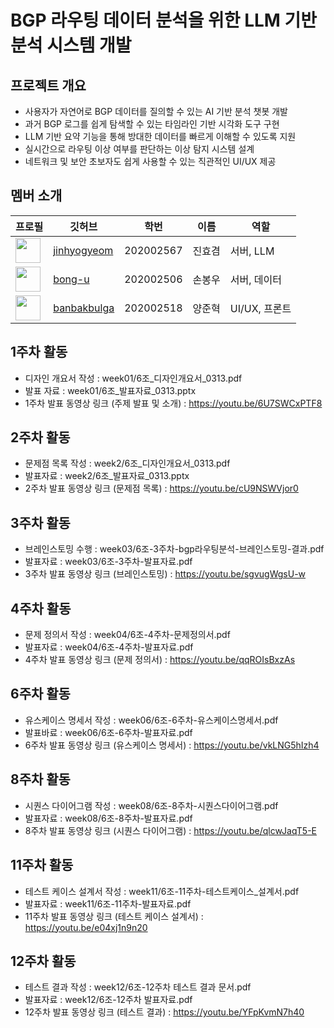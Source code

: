 # BGP 라우팅 데이터 분석을 위한 LLM 기반 분석 시스템 개발

## 프로젝트 개요
- 사용자가 자연어로 BGP 데이터를 질의할 수 있는 AI 기반 분석 챗봇 개발
- 과거 BGP 로그를 쉽게 탐색할 수 있는 타임라인 기반 시각화 도구 구현
- LLM 기반 요약 기능을 통해 방대한 데이터를 빠르게 이해할 수 있도록 지원
- 실시간으로 라우팅 이상 여부를 판단하는 이상 탐지 시스템 설계
- 네트워크 및 보안 초보자도 쉽게 사용할 수 있는 직관적인 UI/UX 제공


## 멤버 소개
| 프로필 | 깃허브 | 학번 | 이름 | 역할 |
| --- | --- | --- | --- | --- |
| <img src="https://github.com/jinhyogyeom.png" width="40"> | [jinhyogyeom](https://github.com/jinhyogyeom) | 202002567 | 진효겸 | 서버, LLM |
| <img src="https://github.com/bong-u.png" width="40"> | [bong-u](https://github.com/bong-u) | 202002506 | 손봉우 | 서버, 데이터 |
| <img src="https://github.com/banbakbulga.png" width="40"> | [banbakbulga](https://github.com/banbakbulga) | 202002518 | 양준혁 | UI/UX, 프론트 |



## 1주차 활동
- 디자인 개요서 작성 : week01/6조_디자인개요서_0313.pdf
- 발표 자료 : week01/6조_발표자료_0313.pptx
- 1주차 발표 동영상 링크 (주제 발표 및 소개) : https://youtu.be/6U7SWCxPTF8

## 2주차 활동
- 문제점 목록 작성 : week2/6조_디자인개요서_0313.pdf
- 발표자료 : week2/6조_발표자료_0313.pptx
- 2주차 발표 동영상 링크 (문제점 목록) : https://youtu.be/cU9NSWVjor0

## 3주차 활동
- 브레인스토밍 수행 : week03/6조-3주차-bgp라우팅분석-브레인스토밍-결과.pdf
- 발표자료 : week03/6조-3주차-발표자료.pdf
- 3주차 발표 동영상 링크 (브레인스토밍) : https://youtu.be/sgvugWgsU-w

## 4주차 활동
- 문제 정의서 작성 : week04/6조-4주차-문제정의서.pdf
- 발표자료 : week04/6조-4주차-발표자료.pdf
- 4주차 발표 동영상 링크 (문제 정의서) : https://youtu.be/qqROIsBxzAs

## 6주차 활동
- 유스케이스 명세서 작성 : week06/6조-6주차-유스케이스명세서.pdf
- 발표바료 : week06/6조-6주차-발표자료.pdf
- 6주차 발표 동영상 링크 (유스케이스 명세서) : https://youtu.be/vkLNG5hIzh4

## 8주차 활동
- 시퀀스 다이어그램 작성 : week08/6조-8주차-시퀀스다이어그램.pdf
- 발표자료 : week08/6조-8주차-발표자료.pdf
- 8주차 발표 동영상 링크 (시퀀스 다이어그램) : https://youtu.be/qlcwJaqT5-E

## 11주차 활동
- 테스트 케이스 설계서 작성 : week11/6조-11주차-테스트케이스_설계서.pdf
- 발표자료 : week11/6조-11주차-발표자료.pdf
- 11주차 발표 동영상 링크 (테스트 케이스 설계서) : https://youtu.be/e04xj1n9n20

## 12주차 활동
- 테스트 결과 작성 : week12/6조-12주차 테스트 결과 문서.pdf
- 발표자료 : week12/6조-12주차 발표자료.pdf
- 12주차 발표 동영상 링크 (테스트 결과) : https://youtu.be/YFpKvmN7h40
